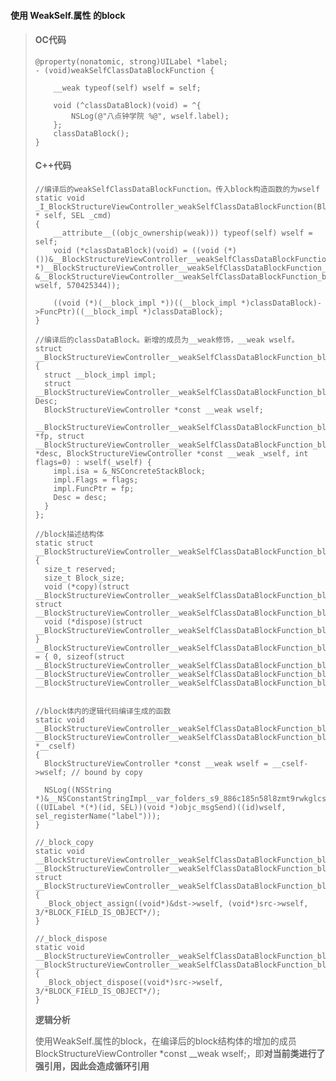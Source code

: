 #### **使用 WeakSelf.属性 的block**

> #### OC**代码**
>
> ```
> @property(nonatomic, strong)UILabel *label;
> - (void)weakSelfClassDataBlockFunction {
>     
>     __weak typeof(self) wself = self;
>     
>     void (^classDataBlock)(void) = ^{        
>         NSLog(@"八点钟学院 %@", wself.label);
>     };
>     classDataBlock();
> }
> ```
>
> #### **C++代码**
>
> ```
> //编译后的weakSelfClassDataBlockFunction。传入block构造函数的为wself
> static void _I_BlockStructureViewController_weakSelfClassDataBlockFunction(BlockStructureViewController * self, SEL _cmd) 
> {
>     __attribute__((objc_ownership(weak))) typeof(self) wself = self;
>     void (*classDataBlock)(void) = ((void (*)())&__BlockStructureViewController__weakSelfClassDataBlockFunction_block_impl_0((void *)__BlockStructureViewController__weakSelfClassDataBlockFunction_block_func_0, &__BlockStructureViewController__weakSelfClassDataBlockFunction_block_desc_0_DATA, wself, 570425344));
>
>     ((void (*)(__block_impl *))((__block_impl *)classDataBlock)->FuncPtr)((__block_impl *)classDataBlock);
> }
>
> //编译后的classDataBlock。新增的成员为__weak修饰，__weak wself。
> struct __BlockStructureViewController__weakSelfClassDataBlockFunction_block_impl_0 
> {
>   struct __block_impl impl;
>   struct __BlockStructureViewController__weakSelfClassDataBlockFunction_block_desc_0* Desc;
>   BlockStructureViewController *const __weak wself;
>   __BlockStructureViewController__weakSelfClassDataBlockFunction_block_impl_0(void *fp, struct __BlockStructureViewController__weakSelfClassDataBlockFunction_block_desc_0 *desc, BlockStructureViewController *const __weak _wself, int flags=0) : wself(_wself) {
>     impl.isa = &_NSConcreteStackBlock;
>     impl.Flags = flags;
>     impl.FuncPtr = fp;
>     Desc = desc;
>   }
> };
>
> //block描述结构体
> static struct __BlockStructureViewController__weakSelfClassDataBlockFunction_block_desc_0 {
>   size_t reserved;
>   size_t Block_size;
>   void (*copy)(struct __BlockStructureViewController__weakSelfClassDataBlockFunction_block_impl_0*, struct __BlockStructureViewController__weakSelfClassDataBlockFunction_block_impl_0*);
>   void (*dispose)(struct __BlockStructureViewController__weakSelfClassDataBlockFunction_block_impl_0*);
> } __BlockStructureViewController__weakSelfClassDataBlockFunction_block_desc_0_DATA = { 0, sizeof(struct __BlockStructureViewController__weakSelfClassDataBlockFunction_block_impl_0), __BlockStructureViewController__weakSelfClassDataBlockFunction_block_copy_0, __BlockStructureViewController__weakSelfClassDataBlockFunction_block_dispose_0};
>
>
> //block体内的逻辑代码编译生成的函数
> static void __BlockStructureViewController__weakSelfClassDataBlockFunction_block_func_0(struct __BlockStructureViewController__weakSelfClassDataBlockFunction_block_impl_0 *__cself) 
> {
>   BlockStructureViewController *const __weak wself = __cself->wself; // bound by copy
>   
>   NSLog((NSString *)&__NSConstantStringImpl__var_folders_s9_886c185n58l8zmt9rwkglcsc0000gn_T_BlockStructureViewController_9bab5e_mi_6, ((UILabel *(*)(id, SEL))(void *)objc_msgSend)((id)wself, sel_registerName("label")));
> }
>
> //_block_copy
> static void __BlockStructureViewController__weakSelfClassDataBlockFunction_block_copy_0(struct __BlockStructureViewController__weakSelfClassDataBlockFunction_block_impl_0*dst, struct __BlockStructureViewController__weakSelfClassDataBlockFunction_block_impl_0*src) 
> {
>   _Block_object_assign((void*)&dst->wself, (void*)src->wself, 3/*BLOCK_FIELD_IS_OBJECT*/);
> }
>
> //_block_dispose
> static void __BlockStructureViewController__weakSelfClassDataBlockFunction_block_dispose_0(struct __BlockStructureViewController__weakSelfClassDataBlockFunction_block_impl_0*src) 
> {
>   _Block_object_dispose((void*)src->wself, 3/*BLOCK_FIELD_IS_OBJECT*/);
> }
> ```
>
> **逻辑分析**
>
> 使用WeakSelf.属性的block，在编译后的block结构体的增加的成员BlockStructureViewController \*const \_\_weak wself;，即**对当前类进行了强引用，因此会造成循环引用**



